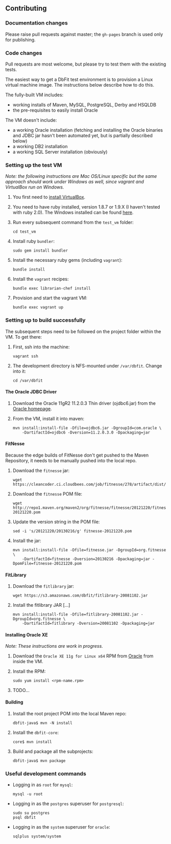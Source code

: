 ## Contributing

### Documentation changes

Please raise pull requests against master; the `gh-pages` branch is used only for publishing.

### Code changes

Pull requests are most welcome, but please try to test them with the existing tests.

The easiest way to get a DbFit test environment is to provision a Linux virtual machine image. The instructions below describe how to do this.

The fully-built VM includes:

 *  working installs of Maven, MySQL, PostgreSQL, Derby and HSQLDB
 *  the pre-requisites to easily install Oracle

The VM doesn't include:
 *  a working Oracle installation (fetching and installing the Oracle binaries and JDBC jar hasn't been automated yet, but is partially described below)
 *  a working DB2 installation
 *  a working SQL Server installation (obviously)

### Setting up the test VM

*Note: the following instructions are Mac OS/Linux specific but the same approach should work under Windows as well, since vagrant and VirtualBox run on Windows.*

1.  You first need to [install VirtualBox](https://www.virtualbox.org/wiki/Downloads).

2.  You need to have ruby installed, version 1.8.7 or 1.9.X (I haven't tested with ruby 2.0). The Windows installed can be found [here](http://rubyinstaller.org/downloads/).

3.  Run every subsequent command from the `test_vm` folder:

        cd test_vm

4.  Install ruby `bundler`:

        sudo gem install bundler

5.  Install the necessary ruby gems (including `vagrant`):

        bundle install

6.  Install the `vagrant` recipes:

        bundle exec librarian-chef install

7.  Provision and start the vagrant VM:

        bundle exec vagrant up

### Setting up to build successfully

The subsequent steps need to be followed on the project folder within the VM. To get there:

 1. First, ssh into the machine:

        vagrant ssh

 2. The development directory is NFS-mounted under `/var/dbfit`. Change into it:

        cd /var/dbfit 

#### The Oracle JDBC Driver

1.  Download the Oracle 11gR2 11.2.0.3 Thin driver (ojdbc6.jar) from the [Oracle homepage](http://www.oracle.com/technetwork/database/features/jdbc/index-091264.html).

2.  From the VM, install it into maven:

        mvn install:install-file -Dfile=ojdbc6.jar -DgroupId=com.oracle \
            -DartifactId=ojdbc6 -Dversion=11.2.0.3.0 -Dpackaging=jar

#### FitNesse

Because the edge builds of FitNesse don't get pushed to the Maven Repository, it needs to be manually pushed into the local repo.

 1. Download the `fitnesse` jar:

        wget https://cleancoder.ci.cloudbees.com/job/fitnesse/278/artifact/dist/fitnesse.jar

 2. Download the `fitnesse` POM file:

        wget http://repo1.maven.org/maven2/org/fitnesse/fitnesse/20121220/fitnesse-20121220.pom

 3. Update the version string in the POM file:

        sed -i 's/20121220/20130216/g' fitnesse-20121220.pom

 2. Install the jar:

        mvn install:install-file -Dfile=fitnesse.jar -DgroupId=org.fitnesse \
            -DartifactId=fitnesse -Dversion=20130216 -Dpackaging=jar -DpomFile=fitnesse-20121220.pom

#### FitLibrary 

1.  Download the `fitlibrary` jar:

        wget https://s3.amazonaws.com/dbfit/fitlibrary-20081102.jar

2.  Install the fitlibrary JAR [...]

        mvn install:install-file -Dfile=fitlibrary-20081102.jar -DgroupId=org.fitnesse \
            -DartifactId=fitlibrary -Dversion=20081102 -Dpackaging=jar

#### Installing Oracle XE

*Note: These instructions are work in progress.*

 1. Download the `Oracle XE 11g for Linux x64` RPM from [Oracle](http://www.oracle.com/technetwork/products/express-edition/downloads/index.html) from inside the VM.

 2. Install the RPM:
        
        sudo yum install <rpm-name.rpm>

 3. TODO...

#### Building

1.  Install the root project POM into the local Maven repo:
    
        dbfit-java$ mvn -N install

2.  Install the `dbfit-core`:

        core$ mvn install

3.  Build and package all the subprojects:

        dbfit-java$ mvn package

### Useful development commands

 *  Logging in as `root` for `mysql`:

        mysql -u root

 *  Logging in as the `postgres` superuser for `postgresql`:

        sudo su postgres
        psql dbfit

 *  Logging in as the `system` superuser for `oracle`:

        sqlplus system/system

